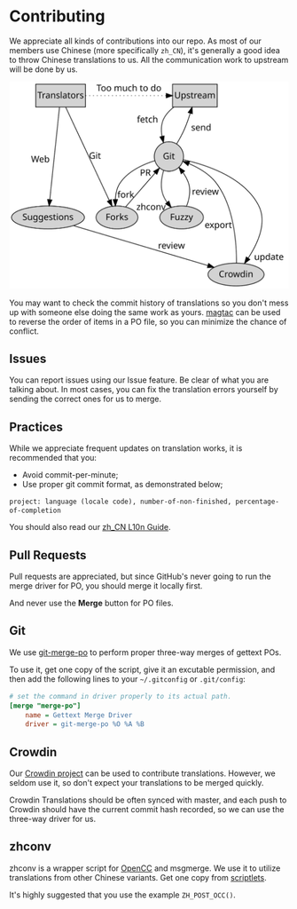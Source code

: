 Contributing
============

We appreciate all kinds of contributions into our repo. As most of our members
use Chinese (more specifically `zh_CN`), it's generally a good idea to throw
Chinese translations to us. All the communication work to upstream will be done
by us.

![Workflow](workflow.svg)

You may want to check the commit history of translations so you don't mess up
with someone else doing the same work as yours. [magtac](http://git.io/vZFnd)
can be used to reverse the order of items in a PO file, so you can minimize the
chance of conflict.

Issues
------

You can report issues using our Issue feature. Be clear of what you are talking
about. In most cases, you can fix the translation errors yourself by sending
the correct ones for us to merge.

Practices
---------

While we appreciate frequent updates on translation works, it is recommended
that you:

- Avoid commit-per-minute;
- Use proper git commit format, as demonstrated below;

```
project: language (locale code), number-of-non-finished, percentage-of-completion
```

You should also read our
[zh_CN L10n Guide](https://repo.aosc.io/misc/l10n/zh_CN_l10n.pdf).


Pull Requests
-------------

Pull requests are appreciated, but since GitHub's never going to run the merge
driver for PO, you should merge it locally first.

And never use the **Merge** button for PO files.

Git
---

We use [git-merge-po](https://github.com/mezis/git-whistles) to perform proper
three-way merges of gettext POs.

To use it, get one copy of the script, give it an excutable permission, and
then add the following lines to your `~/.gitconfig` or `.git/config`:

```INI
# set the command in driver properly to its actual path.
[merge "merge-po"]
	name = Gettext Merge Driver
	driver = git-merge-po %O %A %B
```

Crowdin
-------

Our [Crowdin project](http://l10n.anthonos.org) can be used to contribute
translations. However, we seldom use it, so don't expect your translations
to be merged quickly.

Crowdin Translations should be often synced with master, and each push to
Crowdin should have the current commit hash recorded, so we can use the
three-way driver for us.

zhconv
------

zhconv is a wrapper script for [OpenCC](https://github.com/BYVoid/OpenCC) and
msgmerge. We use it to utilize translations from other Chinese variants.
Get one copy from
[scriptlets](https://github.com/AOSC-Dev/scriptlets/blob/master/zhconv-merge.sh).

It's highly suggested that you use the example `ZH_POST_OCC()`.
